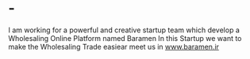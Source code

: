 # -
I am working for a powerful and creative startup team which develop a Wholesaling Online Platform named Baramen
In this Startup we want to make the Wholesaling Trade easiear 
meet us in www.baramen.ir
